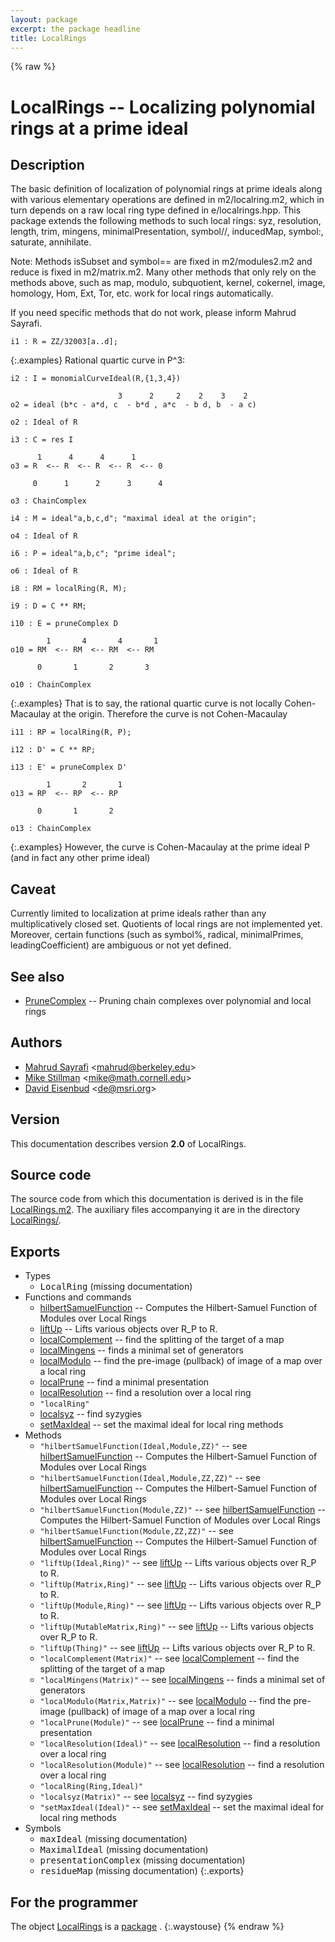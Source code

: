 ```yaml
---
layout: package
excerpt: the package headline
title: LocalRings
---
```

{% raw %}
# LocalRings -- Localizing polynomial rings at a prime ideal

## Description
The basic definition of localization of polynomial rings at prime ideals along with various elementary operations are defined in m2/localring.m2, which in turn depends on a raw local ring type defined in e/localrings.hpp. This package extends the following methods to such local rings: syz, resolution, length, trim, mingens, minimalPresentation, symbol//, inducedMap, symbol:, saturate, annihilate.

Note: Methods isSubset and symbol== are fixed in m2/modules2.m2 and reduce is fixed in m2/matrix.m2. Many other methods that only rely on the methods above, such as map, modulo, subquotient, kernel, cokernel, image, homology, Hom, Ext, Tor, etc. work for local rings automatically.

If you need specific methods that do not work, please inform Mahrud Sayrafi.

```M2
i1 : R = ZZ/32003[a..d];
```
{:.examples}
Rational quartic curve in P^3:

```M2
i2 : I = monomialCurveIdeal(R,{1,3,4})

                        3      2     2    2    3    2
o2 = ideal (b*c - a*d, c  - b*d , a*c  - b d, b  - a c)

o2 : Ideal of R

i3 : C = res I

      1      4      4      1
o3 = R  <-- R  <-- R  <-- R  <-- 0
                                  
     0      1      2      3      4

o3 : ChainComplex

i4 : M = ideal"a,b,c,d"; "maximal ideal at the origin";

o4 : Ideal of R

i6 : P = ideal"a,b,c"; "prime ideal";

o6 : Ideal of R

i8 : RM = localRing(R, M);

i9 : D = C ** RM;

i10 : E = pruneComplex D

        1       4       4       1
o10 = RM  <-- RM  <-- RM  <-- RM
                               
      0       1       2       3

o10 : ChainComplex
```
{:.examples}
That is to say, the rational quartic curve is not locally Cohen-Macaulay at the origin. Therefore the curve is not Cohen-Macaulay

```M2
i11 : RP = localRing(R, P);

i12 : D' = C ** RP;

i13 : E' = pruneComplex D'

        1       2       1
o13 = RP  <-- RP  <-- RP
                       
      0       1       2

o13 : ChainComplex
```
{:.examples}
However, the curve is Cohen-Macaulay at the prime ideal P (and in fact any other prime ideal)

## Caveat
Currently limited to localization at prime ideals rather than any multiplicatively closed set. Quotients of local rings are not implemented yet. Moreover, certain functions (such as symbol%, radical, minimalPrimes, leadingCoefficient) are ambiguous or not yet defined.

## See also

- <a title="Pruning chain complexes over polynomial and local rings" href="/home/mahrud/Projects/M2/M2/M2/BUILD/build/usr-dist/common/share/doc/Macaulay2/PruneComplex/html/index.html">PruneComplex</a> -- Pruning chain complexes over polynomial and local rings

## Authors

- [Mahrud Sayrafi](http://ocf.berkeley.edu/~mahrud/) <[mahrud@berkeley.edu](mailto:mahrud@berkeley.edu)>
- [Mike Stillman](http://www.math.cornell.edu/~mike/) <[mike@math.cornell.edu](mailto:mike@math.cornell.edu)>
- [David Eisenbud](http://www.msri.org/~de/) <[de@msri.org](mailto:de@msri.org)>

## Version
This documentation describes version **2.0** of LocalRings.

## Source code
The source code from which this documentation is derived is in the file [LocalRings.m2](share/Macaulay2/LocalRings.m2). The auxiliary files accompanying it are in the directory [LocalRings/](share/Macaulay2/LocalRings/).

## Exports

- Types
  - <tt>LocalRing</tt> (missing documentation<!-- tag: LocalRing -->)
- Functions and commands
  - <a title="Computes the Hilbert-Samuel Function of Modules over Local Rings" href="/home/mahrud/Projects/M2/M2/M2/BUILD/build/usr-dist/common/share/doc/Macaulay2/LocalRings/html/_hilbert__Samuel__Function.html">hilbertSamuelFunction</a> -- Computes the Hilbert-Samuel Function of Modules over Local Rings
  - <a title="Lifts various objects over R_P to R." href="/home/mahrud/Projects/M2/M2/M2/BUILD/build/usr-dist/common/share/doc/Macaulay2/LocalRings/html/_lift__Up.html">liftUp</a> -- Lifts various objects over R_P to R.
  - <a title="find the splitting of the target of a map" href="/home/mahrud/Projects/M2/M2/M2/BUILD/build/usr-dist/common/share/doc/Macaulay2/LocalRings/html/_local__Complement.html">localComplement</a> -- find the splitting of the target of a map
  - <a title="finds a minimal set of generators" href="/home/mahrud/Projects/M2/M2/M2/BUILD/build/usr-dist/common/share/doc/Macaulay2/LocalRings/html/_local__Mingens.html">localMingens</a> -- finds a minimal set of generators
  - <a title="find the pre-image (pullback) of image of a map over a local ring" href="/home/mahrud/Projects/M2/M2/M2/BUILD/build/usr-dist/common/share/doc/Macaulay2/LocalRings/html/_local__Modulo.html">localModulo</a> -- find the pre-image (pullback) of image of a map over a local ring
  - <a title="find a minimal presentation" href="/home/mahrud/Projects/M2/M2/M2/BUILD/build/usr-dist/common/share/doc/Macaulay2/LocalRings/html/_local__Prune.html">localPrune</a> -- find a minimal presentation
  - <a title="find a resolution over a local ring" href="/home/mahrud/Projects/M2/M2/M2/BUILD/build/usr-dist/common/share/doc/Macaulay2/LocalRings/html/_local__Resolution.html">localResolution</a> -- find a resolution over a local ring
  - `"localRing"`
  - <a title="find syzygies" href="/home/mahrud/Projects/M2/M2/M2/BUILD/build/usr-dist/common/share/doc/Macaulay2/LocalRings/html/_localsyz.html">localsyz</a> -- find syzygies
  - <a title="set the maximal ideal for local ring methods" href="/home/mahrud/Projects/M2/M2/M2/BUILD/build/usr-dist/common/share/doc/Macaulay2/LocalRings/html/_set__Max__Ideal.html">setMaxIdeal</a> -- set the maximal ideal for local ring methods
- Methods
  - `"hilbertSamuelFunction(Ideal,Module,ZZ)"` -- see <a title="Computes the Hilbert-Samuel Function of Modules over Local Rings" href="/home/mahrud/Projects/M2/M2/M2/BUILD/build/usr-dist/common/share/doc/Macaulay2/LocalRings/html/_hilbert__Samuel__Function.html">hilbertSamuelFunction</a> -- Computes the Hilbert-Samuel Function of Modules over Local Rings
  - `"hilbertSamuelFunction(Ideal,Module,ZZ,ZZ)"` -- see <a title="Computes the Hilbert-Samuel Function of Modules over Local Rings" href="/home/mahrud/Projects/M2/M2/M2/BUILD/build/usr-dist/common/share/doc/Macaulay2/LocalRings/html/_hilbert__Samuel__Function.html">hilbertSamuelFunction</a> -- Computes the Hilbert-Samuel Function of Modules over Local Rings
  - `"hilbertSamuelFunction(Module,ZZ)"` -- see <a title="Computes the Hilbert-Samuel Function of Modules over Local Rings" href="/home/mahrud/Projects/M2/M2/M2/BUILD/build/usr-dist/common/share/doc/Macaulay2/LocalRings/html/_hilbert__Samuel__Function.html">hilbertSamuelFunction</a> -- Computes the Hilbert-Samuel Function of Modules over Local Rings
  - `"hilbertSamuelFunction(Module,ZZ,ZZ)"` -- see <a title="Computes the Hilbert-Samuel Function of Modules over Local Rings" href="/home/mahrud/Projects/M2/M2/M2/BUILD/build/usr-dist/common/share/doc/Macaulay2/LocalRings/html/_hilbert__Samuel__Function.html">hilbertSamuelFunction</a> -- Computes the Hilbert-Samuel Function of Modules over Local Rings
  - `"liftUp(Ideal,Ring)"` -- see <a title="Lifts various objects over R_P to R." href="/home/mahrud/Projects/M2/M2/M2/BUILD/build/usr-dist/common/share/doc/Macaulay2/LocalRings/html/_lift__Up.html">liftUp</a> -- Lifts various objects over R_P to R.
  - `"liftUp(Matrix,Ring)"` -- see <a title="Lifts various objects over R_P to R." href="/home/mahrud/Projects/M2/M2/M2/BUILD/build/usr-dist/common/share/doc/Macaulay2/LocalRings/html/_lift__Up.html">liftUp</a> -- Lifts various objects over R_P to R.
  - `"liftUp(Module,Ring)"` -- see <a title="Lifts various objects over R_P to R." href="/home/mahrud/Projects/M2/M2/M2/BUILD/build/usr-dist/common/share/doc/Macaulay2/LocalRings/html/_lift__Up.html">liftUp</a> -- Lifts various objects over R_P to R.
  - `"liftUp(MutableMatrix,Ring)"` -- see <a title="Lifts various objects over R_P to R." href="/home/mahrud/Projects/M2/M2/M2/BUILD/build/usr-dist/common/share/doc/Macaulay2/LocalRings/html/_lift__Up.html">liftUp</a> -- Lifts various objects over R_P to R.
  - `"liftUp(Thing)"` -- see <a title="Lifts various objects over R_P to R." href="/home/mahrud/Projects/M2/M2/M2/BUILD/build/usr-dist/common/share/doc/Macaulay2/LocalRings/html/_lift__Up.html">liftUp</a> -- Lifts various objects over R_P to R.
  - `"localComplement(Matrix)"` -- see <a title="find the splitting of the target of a map" href="/home/mahrud/Projects/M2/M2/M2/BUILD/build/usr-dist/common/share/doc/Macaulay2/LocalRings/html/_local__Complement.html">localComplement</a> -- find the splitting of the target of a map
  - `"localMingens(Matrix)"` -- see <a title="finds a minimal set of generators" href="/home/mahrud/Projects/M2/M2/M2/BUILD/build/usr-dist/common/share/doc/Macaulay2/LocalRings/html/_local__Mingens.html">localMingens</a> -- finds a minimal set of generators
  - `"localModulo(Matrix,Matrix)"` -- see <a title="find the pre-image (pullback) of image of a map over a local ring" href="/home/mahrud/Projects/M2/M2/M2/BUILD/build/usr-dist/common/share/doc/Macaulay2/LocalRings/html/_local__Modulo.html">localModulo</a> -- find the pre-image (pullback) of image of a map over a local ring
  - `"localPrune(Module)"` -- see <a title="find a minimal presentation" href="/home/mahrud/Projects/M2/M2/M2/BUILD/build/usr-dist/common/share/doc/Macaulay2/LocalRings/html/_local__Prune.html">localPrune</a> -- find a minimal presentation
  - `"localResolution(Ideal)"` -- see <a title="find a resolution over a local ring" href="/home/mahrud/Projects/M2/M2/M2/BUILD/build/usr-dist/common/share/doc/Macaulay2/LocalRings/html/_local__Resolution.html">localResolution</a> -- find a resolution over a local ring
  - `"localResolution(Module)"` -- see <a title="find a resolution over a local ring" href="/home/mahrud/Projects/M2/M2/M2/BUILD/build/usr-dist/common/share/doc/Macaulay2/LocalRings/html/_local__Resolution.html">localResolution</a> -- find a resolution over a local ring
  - `"localRing(Ring,Ideal)"`
  - `"localsyz(Matrix)"` -- see <a title="find syzygies" href="/home/mahrud/Projects/M2/M2/M2/BUILD/build/usr-dist/common/share/doc/Macaulay2/LocalRings/html/_localsyz.html">localsyz</a> -- find syzygies
  - `"setMaxIdeal(Ideal)"` -- see <a title="set the maximal ideal for local ring methods" href="/home/mahrud/Projects/M2/M2/M2/BUILD/build/usr-dist/common/share/doc/Macaulay2/LocalRings/html/_set__Max__Ideal.html">setMaxIdeal</a> -- set the maximal ideal for local ring methods
- Symbols
  - <tt>maxIdeal</tt> (missing documentation<!-- tag: maxIdeal -->)
  - <tt>MaximalIdeal</tt> (missing documentation<!-- tag: MaximalIdeal -->)
  - <tt>presentationComplex</tt> (missing documentation<!-- tag: presentationComplex -->)
  - <tt>residueMap</tt> (missing documentation<!-- tag: residueMap -->)
{:.exports}

## For the programmer
The object <a title="Localizing polynomial rings at a prime ideal" href="/home/mahrud/Projects/M2/M2/M2/BUILD/build/usr-dist/common/share/doc/Macaulay2/LocalRings/html/index.html">LocalRings</a> is a <a title="the class of all packages" href="/home/mahrud/Projects/M2/M2/M2/BUILD/build/usr-dist/common/share/doc/Macaulay2/Macaulay2Doc/html/___Package.html">package</a>
.
{:.waystouse}
{% endraw %}
